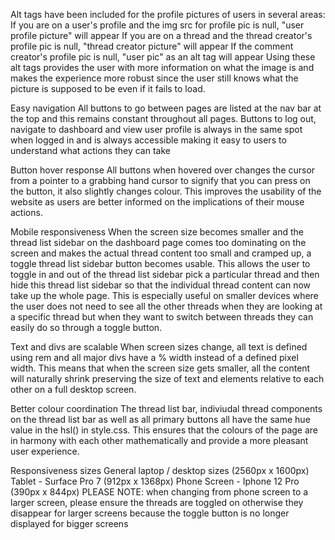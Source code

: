 Alt tags have been included for the profile pictures of users in several areas:
If you are on a user's profile and the img src for profile pic is null, "user profile picture" will appear
If you are on a thread and the thread creator's profile pic is null, "thread creator picture" will appear
If the comment creator's profile pic is null, "user pic" as an alt tag will appear
Using these alt tags provides the user with more information on what the image is and makes the experience more robust
since the user still knows what the picture is supposed to be even if it fails to load.

Easy navigation
All buttons to go between pages are listed at the nav bar at the top and this remains constant throughout all 
pages. Buttons to log out, navigate to dashboard and view user profile is always in the same spot when logged in
and is always accessible making it easy to users to understand what actions they can take

Button hover response
All buttons when hovered over changes the cursor from a pointer to a grabbing hand cursor to signify that you can press
on the button, it also slightly changes colour. This improves the usability of the website as users are better informed on the implications of their mouse actions. 

Mobile responsiveness
When the screen size becomes smaller and the thread list sidebar on the dashboard page comes too dominating on the screen
and makes the actual thread content too small and cramped up, a toggle thread list sidebar button becomes usable. This allows
the user to toggle in and out of the thread list sidebar pick a particular thread and then hide this thread list sidebar
so that the individual thread content can now take up the whole page. This is especially useful on smaller devices where
the user does not need to see all the other threads when they are looking at a specific thread but when they want to switch
between threads they can easily do so through a toggle button.

Text and divs are scalable
When screen sizes change, all text is defined using rem and all major divs have a % width instead of a defined pixel width.
This means that when the screen size gets smaller, all the content will naturally shrink preserving the size of text and elements
relative to each other on a full desktop screen.

Better colour coordination
The thread list bar, indiviudal thread components on the thread list bar as well as all primary buttons all have the same hue value
in the hsl() in style.css. This ensures that the colours of the page are in harmony with each other mathematically and provide a more
pleasant user experience. 

Responsiveness sizes
General laptop / desktop sizes (2560px x 1600px)
Tablet - Surface Pro 7  (912px x 1368px)
Phone Screen - Iphone 12 Pro   (390px x 844px)
PLEASE NOTE: when changing from phone screen to a larger screen, please ensure the threads are toggled on otherwise they 
disappear for larger screens because the toggle button is no longer displayed for bigger screens
